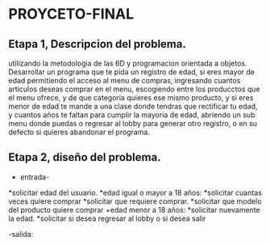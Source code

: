 # PROYCETO-FINAL

## Etapa 1, Descripcion del problema.
utilizando la metodologia de las 6D y programacion orientada a objetos.
Desarrollar un programa que te pida un registro de edad, si eres mayor de edad permitiendo el acceso al menu de compras, ingresando cuantos articulos deseas comprar en el menu, escogiendo entre los producctos que el menu ofrece, y de que categoria quieres ese mismo producto, y si eres menor de edad te mande a una clase donde tendras que rectificar tu edad, y cuantos años te faltan para cumplir la mayoria de edad, abriendo un sub menu donde puedas o regresar al lobby para generar otro registro, o en su defecto si quieres abandonar el programa.

## Etapa 2, diseño del problema.

* entrada-

*solicitar edad del usuario.
*edad igual o mayor a 18 años:
*solicitar cuantas veces quiere comprar
*solicitar que requiere comprar.
*solicitar que modelo del producto quiere comprar
+edad menor a 18 años:
*solicitar nuevamente la edad.
*solicitar si desea regresar al lobby o si desea salir


-salida:


